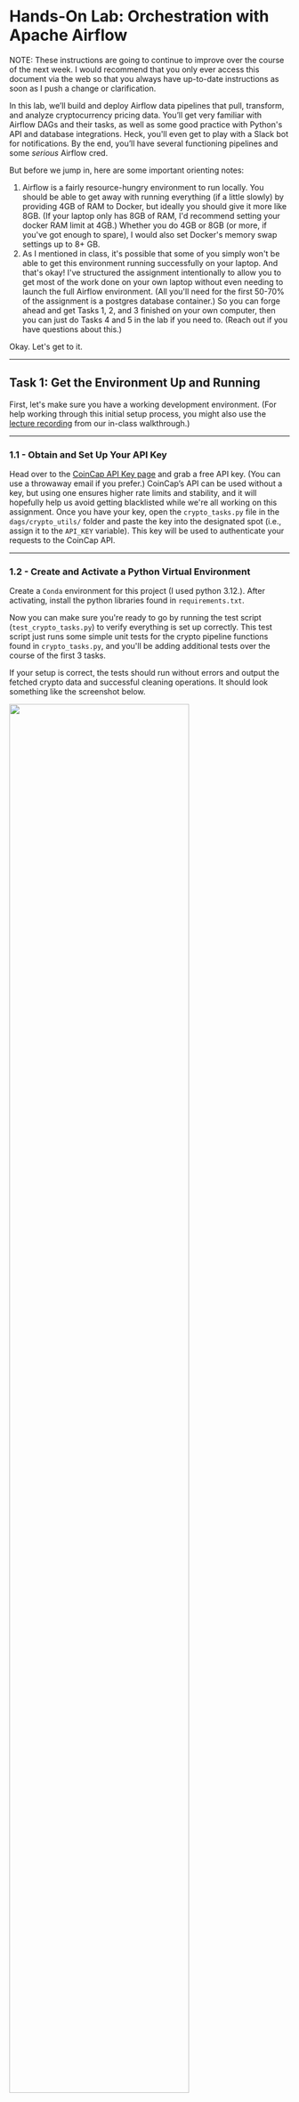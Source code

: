 # Hands-On Lab: Orchestration with Apache Airflow

NOTE: These instructions are going to continue to improve over the course of the next week. I would recommend that you only ever access this document via the web so that you always have up-to-date instructions as soon as I push a change or clarification.

In this lab, we’ll build and deploy Airflow data pipelines that pull, transform, and analyze cryptocurrency pricing data. You’ll get very familiar with Airflow DAGs and their tasks, as well as some good practice with Python's API and database integrations. Heck, you'll even get to play with a Slack bot for notifications. By the end, you’ll have several functioning pipelines and some _serious_ Airflow cred. 

But before we jump in, here are some important orienting notes:
1. Airflow is a fairly resource-hungry environment to run locally. You should be able to get away with running everything (if a little slowly) by providing 4GB of RAM to Docker, but ideally you should give it more like 8GB. (If your laptop only has 8GB of RAM, I'd recommend setting your docker RAM limit at 4GB.) Whether you do 4GB or 8GB (or more, if you've got enough to spare), I would also set Docker's memory swap settings up to 8+ GB.
2. As I mentioned in class, it's possible that some of you simply won't be able to get this environment running successfully on your laptop. And that's okay! I've structured the assignment intentionally to allow you to get most of the work done on your own laptop without even needing to launch the full Airflow environment. (All you'll need for the first 50-70% of the assignment is a postgres database container.) So you can forge ahead and get Tasks 1, 2, and 3 finished on your own computer, then you can just do Tasks 4 and 5 in the lab if you need to. (Reach out if you have questions about this.)

Okay. Let's get to it.

---

## Task 1: Get the Environment Up and Running

First, let's make sure you have a working development environment. (For help working through this initial setup process, you might also use the [lecture recording](https://www.dropbox.com/scl/fi/i44rww220il9gpvdmjl8t/2025-03-04-Lecture-14-Airflow-Day-2.mov?rlkey=nchsb7fmscgai4r7ooskdrbko&dl=0) from our in-class walkthrough.)

---

### 1.1 - Obtain and Set Up Your API Key

Head over to the [CoinCap API Key page](https://coincap.io/api-key) and grab a free API key. (You can use a throwaway email if you prefer.) CoinCap’s API can be used without a key, but using one ensures higher rate limits and stability​, and it will hopefully help us avoid getting blacklisted while we're all working on this assignment. Once you have your key, open the `crypto_tasks.py` file in the `dags/crypto_utils/` folder and paste the key into the designated spot (i.e., assign it to the `API_KEY` variable). This key will be used to authenticate your requests to the CoinCap API.

---

### 1.2 - Create and Activate a Python Virtual Environment

Create a `Conda` environment for this project (I used python 3.12.). After activating, install the python libraries found in `requirements.txt`. 

Now you can make sure you're ready to go by running the test script (`test_crypto_tasks.py`) to verify everything is set up correctly. This test script just runs some simple unit tests for the crypto pipeline functions found in `crypto_tasks.py`, and you'll be adding additional tests over the course of the first 3 tasks. 

If your setup is correct, the tests should run without errors and output the fetched crypto data and successful cleaning operations. It should look something like the screenshot below.

<img src="screenshots/readme_img/initial_test.png"  width="80%">

> [!IMPORTANT]
> 📷 Once the test script runs successfully, take a screenshot of your terminal showing the output (e.g., the test results). Save this screenshot as `screenshots/task_1.2.png`.

--- 

### 1.3 - Launch the Airflow Environment

Alright. [Hold on to your butts](https://www.youtube.com/watch?v=UjvGAYuWSUA). It’s time to start your Airflow environment using `docker compose up -d`, run from the repository folder. In theory, all the necessary containers (including a database and Airflow web UI) will start. This process may take a while, but it shouldn't be extremely long (like more than 10 minutes). If it's taking longer than that (or if you hit errors that you can't resolve), reach out for some help. I don't want you getting stuck here. Again, you can accomplish all of Tasks 2 and 3 even without the full Airflow environment running. So let's chat if necessary.

**IMPORTANT**: If you see the "airflow-init-1" container startup, work for a while, then exit, that is COMPLETELY NORMAL and very much expected. That's the initialization service that starts up, checks some things, and if all is well, shuts itself down.

After the system finishes booting (which _will_ take longer than the terminal will make you think; remember - you can look at the webserver logs and watch for the "Listening on 0.0.0.0:8080" message). Once you see that message, navigate to http://localhost:8080 in your browser. You should see the Airflow web interface, where you can log in with username/password: airflow/airflow. 

In the Airflow UI, you can filter to the `is566` tag to remove all the example DAGs from view, which should make it easy to locate and open the DAG named “CryptoPrint”. Run the DAG manually (clicking the play button ►). You can then watch it run with glee until you see all the boxes turn dark green, indicating a successful run of all three tasks in the DAG. You should see something similar to my screenshot below.

<img src="screenshots/readme_img/first_dag.png"  width="80%">

Once you see that all tasks succeeded, CONGRATULATIONS – your Airflow instance is up and running! You’ve verified that Docker and Airflow are configured properly. 

BTW, if you need to look at the logs for a given task, it's not very intuitive, but the way to find those logs is to actually click on the little red/green squares themselves. This will bring up details related to that run of the task, and one of the tabs available to you is the Logs. (Dumb interface design, IMHO, but 🤷🏼‍♂️.)

> [!IMPORTANT]
> 📷 Take a screenshot of the Airflow UI showing the successful CryptoPrint DAG run (all tasks with green squares). Save it as `screenshots/task_1.3.png`.

--- 

## Task 2: Write Asset Table I/O Logic 
Now let's start building the actual data pipeline logic. We’ll write Python functions to interact with the cryptocurrency API and the local Postgres database. To make sure they are working as intended, we'll call them from a testing function, all without having to work through the Airflow system (yet). 

---

### 2.1 - Implement `load_asset_data()`

Open the `crypto_tasks.py` file and locate the (skeleton of the) `load_asset_data()` function. You'll need to complete this function so that it takes the cleaned crypto data (returned from the `clean_asset_data()` function) and inserts it into the `assets` table in the Postgres database.

As you figure out this logic, here are some important things to consider:
- the only portion of the skeleton function code that you'll need to change is between the `cursor = connection.cursor()` and `cursor.execute(postgres_insert_query, record_to_insert)` lines. Basically, you're looking for the right assembly logic to fill out the select statement string.
- I'll just point out my use of the `host` parameter, which has a default value of `postgres` (which is the hostname of the database server during runtime execution of the DAG), but which you can override with `localhost` when running the function in the `test_crypto_tasks.py` script. (You'll see that I've provided this command in the test script as a comment that you can un-comment.)
- Also pay attention to how I'm using `logging.info()` function calls to provide status information. Using this (instead of `print()`) is how you can ensure that your messages will be logged properly when you're running this code from within Airflow. You may want to use this same approach in other functions you write to help debug or monitor a DAG's progress.
- Feel free to provide the skeleton function, the table structure (found in `sql/01_create_db.sql`) and a sample structure of the cleaned crypto data to ChatGPT to make quick work of this logic. Just make sure you understand what's going on with the result you get back.

After making your edits in `crypto_tasks.py`, you can un-comment the line in `test_crypto_tasks.py` and then re-run the test function. If everything is working, you should see some new console output from the database insertion, like the screenshot below.

<img src="screenshots/readme_img/first_insert.png"  width="80%">

> [!TIP] 
> For this task, if you see console output like the screenshot above, you're good to go. But for some future tasks, it might be useful to have access to the database admin portal to check your inserts, troubleshoot, etc. To help with this, the docker compose includes an "Adminer" container, which you can access in the browser window at http://http://localhost:8081. There, you can provide the credentials that you see in the image below to login to the database admin portal.
>
> <img src="screenshots/readme_img/adminer_creds.png"  width="80%">
>
> The crypto data tables we're using are nestled under the `cryptodata` schema. If you poke around there, you'll be able to check that the asset record you just inserted is there, as in the screenshot below.

Okay. Back to the task. Assuming you got things working, you can take a screenshot and move on.

> [!IMPORTANT]
> 📷 Take a screenshot of the console output showing the successful test run, including "1 record successfully inserted into table" at the bottom. Save it as `screenshots/task_2.1.png`.

--- 

### 2.2 - Implement `compare_recent_crypto_record()`

This next function will calculate the percentage change in price for a given asset compared to its last recorded price in our database. 

> [!TIP]
> For this and all remaining functions we'll be creating, I'm going to provide a function definition "stub" that you can just paste into the `crypto_tasks.py` file. These stubs will clearly define what the function does, what its input parameters are and what it returns at the end. These stubs can be very useful when you're working with ChatGPT to fill in logic, but I'll again remind you that you want to be intentional with your prompts so the logic doesn't get away from you.

The function is designed to be used as a part of the asset price monitoring pipeline to provide some context about how much the price of a given asset has changed since it was last updated in our local system. To make this comparison, the function will take in an asset_id and price from some newly cleaned asset data (which will be inserted into the asset table in a subsequent task). The function will run a query to get the most recent pricing entry for the asset, do some simple math to calculate the percent change between the price retrieved from the asset table and the new price, and assemble the comparison results in a dict return object. 

> [!TIP]
> In case it's helpful, here's the math for the percent change: `percent_change = ((new_price - previous_price) / previous_price) * 100`

One important thing to be aware of: cryptocurrency prices are tracked with extreme precision (16 decimials), which is more precise than standard `float` numbers can handle. You'll notice that I've imported a couple utilities from the `decimal` package to help with this precision. (The `getcontext()` function call at the top of the script sets the precision for the whole script to 20 decimal places.) Anyway, this will be relevant for you when you are getting ready to do math to compare the price values: you should cast the two price values using something similar to `previous_price = Decimal(previous_price)`. Doing so will make for more meaningful percent changes (which could otherwise just show as a zero without the `Decimal` precision).

Okay. Here's the function stub. Get coding!

```python
def compare_recent_crypto_record(asset_id, new_price, host='postgres'):
    """
    Queries the most recent priceUsd and timestamp for a given asset_id from the assets table.
    Computes the percent change from the existing price to the new_price.
    
    Args:
        asset_id (str): The crypto asset ID to query.
        new_price (float): The latest price to compare against the most recent record.
        host (str): The database host (default: 'postgres').

    Returns:
        dict: {
            "previous_price": float,
            "previous_timestamp": str (YYYY-MM-DD HH:MM:SS),
            "percent_change": float
        }
        or None if no records exist.
    """
```

When you have it working, you can add a new test case to the test script to call this function as a part of your test flow. (Note that in order to provide a meaningful comparison, `compare_recent_crypto_record()` needs to be called after cleaning but _before_ loading an asset's pricing information.)

A successful test should look something like my screenshot below (remember to add some `logging.info()` output in your function so you can see something when it runs).

<img src="screenshots/readme_img/comparison_done.png"  width="80%">

> [!IMPORTANT]
> 📷 Take a screenshot of the console output showing the comparison function running successfully. Save it as `screenshots/task_2.2.png`.

--- 

### 2.3 - Configure Slack Notifications

Time to add some fun Slack notifications! Below, I'll provide a `send_slack_message()` function that uses a simple Slack webhook (which I've pinned in the `#airflow-chatter` channel) to post a message to a dedicated channel in our class Slack space. Go to the channel to find the pinned post, and then you can just paste the function below into your `crypto_tasks.py` file with that webhook URL included. 

```python
def send_slack_message(message,
                       SLACK_WEBHOOK_URL='LOOK AT THE PINNED ITEM IN THE #airflow-chatter CHANNEL.'):
    """
    Sends a message to the AirflowBot in the #airflow-chatter channel.
    """
    if message is None:
        logging.error("Received None for message. Skipping send.")
        return
    
    payload = {"text": message}
    response = requests.post(SLACK_WEBHOOK_URL, json=payload, headers={'Content-Type': 'application/json'})

    if response.status_code == 200:
        logging.info("Message successfully sent to Slack!")
    else:
        print(f"Failed to send message: {response.text}")
        response.raise_for_status()
```

Now you just need to write a function that will receive the comparison data we generated in Task 2.2 and construct a message that reports the result of the comparison to the channel for everyone to enjoy.

The function will use the newly cleaned asset data from the API and the result of your comparison function. The only requirement is that the message contain all of the following: 
- The asset's actual name (not `asset_id`)
- The newly obtained price, formatted into USD
- The (formatted) timestamp of your newly obtained asset pricing data
- The previous price from the comparison, formatted into USD
- The (formatted) previous timestamp from the comparison
- The percent change (formatted as a percent) from the comparison.

A bland version of a formatted pricing update message might look like this:

> **Bitcoin** is currently priced at **$89,615.92** USD (as of 2025-03-06 07:15:41).
> This is a **-0.26%** difference from my last recorded price ($89,849.04 on 2025-03-06 07:00:09).
> With ❤️, Rogue 1

Other than the above requirements, you can format your message in whatever way you want, so feel free to have fun with this. You don't need to sign it with your real name if you don't want to. (But please don't abuse this ability to post anonymous messages to the whole class...this should be _harmless_ fun.)

If you provide a good log entry in your formatting function, you'll be able to iterate quickly to get the formatting right, viewing the result right in the console. (That would be much better than testing your formatting with a bunch of messages sent to the Slack channel!)

Alrighty. Function stub, coming in hot:

```python
def format_slack_message(asset_obs, comparison_result):
    """
    Formats a Slack message with asset name, current price, timestamp, and comparison to the last recorded price.
    
    Args:
        asset_obs (dict): The latest asset data including name, price, and timestamp.
        comparison_result (dict): The result from compare_recent_crypto_record(), including previous price, timestamp, and percent change.

    Returns:
        str: A formatted Slack message.
    """
```

When you have everything looking lovely, you can then add the `send_slack_message()` function to the  test script and share your message with everyone. You should then capture a screenshot like the one I've included below, with your console window alongside or overlayed with your slack window, showing that your console output matches (more or less) the message you sent to the slack channel.

<img src="screenshots/readme_img/slack_message.png"  width="80%">

**WAIT!** Before moving on, go ahead and comment out your `send_slack_message()` function call in your test script. We've got more testing to do, and we don't want to add a bunch of noise to the channel with our subsequent tests.

> [!IMPORTANT]
> 📷 Take a screenshot of the console + Slack window as described above. Save it as `screenshots/task_2.3.png`.

--- 

## Task 3: Implement Historical Pricing Analysis Functions

Why stop with one data pipeline when we can build two? This second one will be a bit less nuanced. It mostly consists of a second set of ETL tasks that pull historical asset pricing data from the same API service, clean up that data, and load it into a separate table. I've included this second pipeline so that you have the opportunity to complete these similar-but-different tasks with less guidance from me as a way to demonstrate that you've learned some good things in the previous task. We will be creating three functions to pull, clean, and load one year’s worth of daily pricing data for a given asset, then use the data with some light analysis functions.

Like Task 2, this task will be completed exclusively within the `crypto_tasks.py` and `test_crypto_tasks.py` files. You'll write the functions, include a test call in the test script, capture a screenshot of the result in the console, and move on.

---

### Task 3.1 - Implement `pull_historical_asset_pricing()`

This function will make a slightly different API call to the same API service that we used in the previous task. This means that you can get most of the function written by copying the content of the `pull_asset_data()` function and modifying it. The primary modifications include:
- Use the API documentation [here](https://docs.coincap.io) to assemble a different URL string. You'll find the format and potential parameters under the `GET /assets/{{id}}/history` heading on that page. In fact, the example on that page (with the `interval=d1`) is essentially the exact URL you'll be using (though you'll fill in the `asset_id` dynamically).
- Because of the way the data is returned from this endpoint (it doesn't actually include the `asset_id` that was used to request the data), you'll have to manually assemble the return object to include the `asset_id`. The return object will be a dict with 3 top-level items (`asset_id`, `data`, and `timestamp`), as shown in the function stub below.
- Lastly, because the data will come back with 365 days' worth of data, it's sort of annoying to write a log message. So I'll just provide the `logging.info()` command for you here:
> ```python
> logging.info(
>    f"Historical API Response (first 3 records): \n", 
>    f"{json.dumps({ "asset_id": historical_data["asset_id"], "data": historical_data["data"][:3], "timestamp": historical_data["timestamp"] },indent=2)}"
>  )
> ```

> [!TIP]
> One more pro tip: You can create a free account on Postman.com to experiment a bit with API calls. In fact, the CoinCap API documentation has a handy "Open in Postman" button that will populate their documentation functions in a Postman workspace for you, which is an excellent way to test and get familiar with how the data comes back. The screenshot below shows my test of the history endpoint.
> <img src="screenshots/readme_img/postman.png"  width="80%">

Okay. Use the suggestions above to fill in the function stub below. Then add a test function call in the test script, and capture and save a screenshot.

```python
def pull_historical_asset_pricing(asset_id):
    """
    Queries the API for historical daily pricing data of a given asset.
    
    Args:
        asset_id (str): The crypto asset ID to query.

    Returns:
        dict: A dictionary containing the asset_id and its historical pricing data.
    """
```

Here's my console after running the test script with this function added:

<img src="screenshots/readme_img/historical_pull.png"  width="80%">

> [!IMPORTANT]
> 📷 Take a screenshot of the console output showing the historical data pull function running successfully. Save it as `screenshots/task_3.1.png`.

--- 

### 3.2 - Implement `clean_historical_asset_pricing()`

The raw data from CoinCap needs to be cleaned up a bit. To keep things exciting (and set up a cool learning opportunity at the end of the lab), this time we'll be converting the data to a pandas dataframe. 

This is pretty straightforward, actually. You can extract the `asset_id` and `data` elements from the raw historical data, simply cast the `data` as a `pd.DataFrame`, and then do some column formatting before returning the dataframe. (And a simple way to add a log message would be to use the `.head()` function on the dataframe to send a little preview to the log/console.)

> [!IMPORTANT] 
> The `time` column in this dataframe is an integer representing an epoch timestamp, and it's important that you leave that column unconverted. It's likely that ChatGPT will want to convert it for you, but don't let it! The `date` column that originated from the API already provides a human-readable date. Leave the `time` column as an integer so that we can use it later as such.

Okay. Go to it. You'll be done in no time. Here's the function stub:

```python
def clean_historical_asset_pricing(historical_data):
    """
    Cleans raw historical asset pricing data and returns a pandas DataFrame.
    
    Args:
        historical_data (dict): The raw JSON data from the API.

    Returns:
        pd.DataFrame: A DataFrame with columns ['asset_id', 'priceUsd', 'time', 'date'].
    """
```

Get the function working, then take a screenshot of the pandas preview in the console, sorta like this one:

<img src="screenshots/readme_img/historical_clean.png"  width="80%">

> [!IMPORTANT]
> 📷 Take a screenshot of the console output showing the comparison function running successfully. Save it as `screenshots/task_3.2.png`.

--- 

### 3.3 - Implement `load_historical_asset_pricing()`

Now we just load the historical data into the `historical_asset_pricing` table in the database. Again, this load function will be largely the same as the `load_asset_data()` function from Task 2, so I would start by copying the logic from that one and the modifying it as needed. For this function, you'll need to assemble the query from a dataframe instead of a dictionary. You'll also be doing a much larger insert (with 365 records instead of just one. If you poke around a bit online (and/or ask Chat for some syntax help), you'll find that you can use the `cursor.executemany()` approach to actually do a large insert with a single command. That requires you to assemble a "list of tuples" from your dataframe, which can then be passed as a single object to fill in the `VALUES` in the insert query.

Before you rush to write your code, though, I'll just note that there is a composite primary key constraint applied to this `historical_asset_pricing` table (which you can examine in the `sql/01_create_db.sql` script). This is to prevent a lot of duplication for a given asset's pricing history if you happen to run the query for the same asset more than once while testing. This means that you'll need to account for this in your query so that the database doesn't complain about duplicate primary keys.

> [!TIP]
> Did you know that Postgres doesn't support `UPSERT`s? I didn't either until I wrote this assignment. Instead you can look into the `ON CONFLICT` functionality.

Got it working? Good. You should produce some nice log messages and see them in the console like my screenshot below when you have the tests running appropriately.

<img src="screenshots/readme_img/historical_load.png"  width="80%">

> [!IMPORTANT]
> 📷 Take a screenshot of the console output showing the historical data having loaded successfully. Save it as `screenshots/task_3.3.png`.

--- 

### 3.4 - Quick Test of Two Analysis Functions

Don't worry! That last function was the last one you had to write. Phew! But to demonstrate a couple cool things in the final tasks, we needed a couple of "analysis" functions that will run some queries on the historical data after it's loaded. But since I'm sure you're tired of writing python code at this point, I'll just give them to you.

I've placed them in `crypto_utils/analysis_functions.py`, so you'll just need to import them into your test script and then call each of them. Doing so should produce some output similar to the screenshot below. Easy peasy.

<img src="screenshots/readme_img/analysis_functions.png"  width="80%">

> [!IMPORTANT]
> 📷 Take a screenshot of the console output showing the analysis function running successfully. Save it as `screenshots/task_3.4.png`.

--- 

## Task 4: DAGs for the Assets Data

Okay! We're finally ready to start using Airflow. If you have been able to run Airflow in the background this whole time while you've been doing the other tasks, you can proceed to build out and test the DAGs described in these final two sections.

If you have had trouble getting Airflow to run reliably, now would be the time to save all of your working code, commit and push your changes, and then head to the lab.

Ready? This is going to be fun.

---

### 4.1 - The `CryptoPostgres` DAG

The first one is easy. You already know that the `CryptoPrint` DAG runs (in Task 1). This first DAG will almost be an exact copy of that one, except that you'll be making use of your spiffy new `load_asset_data()` function to add an entry to the database rather than simply printing the cleaned data to the console/logs.

So make a copy of the `01-CryptoPrint.py` file (named `02-CryptoPostgres.py`), change a few names, and (most importantly) swap out the print task for the load task. 

> [!TIP]
> In most cases, when you are adding or modifying the DAG files, you don't need to spin down the whole system. Airflow is going to monitor that folder and you should be able to refresh and see you new dag appear. This is also true for changes you need to make. And you can always examine the code that Airflow thinks it's going to run by looking at the DAG details and clicking on the Code tab.

Once you have your DAG ready, you can run it with the "Play" arrow, and watch as you (hopefully) get to see three green boxes like in my screenshot below. Yay!

<img src="screenshots/readme_img/dag2.png"  width="80%">

> [!IMPORTANT]
> 📷 Take a screenshot of the Airflow DAG interface showing that your new DAG ran successfully. Save it as `screenshots/task_4.1.png`.

--- 

### 4.2 - The `CryptoSlack` DAG

Time for some more fun with Slack! Make another DAG (call it `03-CryptoSlack.py`) where you can create a new, more complex DAG that will make use of all of the rest of the functions we built for the asset data.

Specifically, you're going to have a total of 5 tasks that do the following:
1. Pull the asset data for a given asset_id (similar to the first two DAGs)
2. Pull the asset data for a given asset_id (similar to the first two DAGs)
3. Load the asset data for a given asset_id (similar to the DAG from 4.1)
4. Use the `compare_recent_crypto_record()` function to pull comparison information between the current price and the last updated price from the database.
5. One task that uses both the `format_slack message()` and `send_slack_message()` functions to send your messages to the Slack channel.

Before you launch your new DAG, though, pay attention to the dependencies established at the bottom of the DAG. The purpose of this DAG is to help you think very carefully about the order in which these tasks need to be accomplished, and to use the logical flow of the tasks and their returned results to establish the correct order. (Think in particular about when the comparison task needs to run and how to establish the proper sequence.)

You may have to get a bit tricky with the dependencies to make sure that, for example, the comparison happens before the new data is loaded. This is easier when the functions have return statements because then Airflow will recognize that as a step that needs to be completed before the next one. In the case of the Slack and load tasks (where you probably aren't returning anything), Airflow is going to forge ahead and potentially get them out of order. There are a few different ways to be explicit about this, but the easiest way is probably to create a return statement even if it's not really necessary. That gives you an "event" to work with that you can then incorporate to establish the proper dependency and order of your tasks.

You can always check to see the effect of your changes on the dependency order by looking at the "Graph" tab in the DAG details (see the screenshot below). This will show you what Airflow has understood as the order of dependencies, and will give you something to check as you play around with different approaches.

<img src="screenshots/readme_img/slack_dependencies.png"  width="80%">

After you get your DAG graph looking like mine in the screenshot above, you can also make sure it runs with green boxes, and then save a screenshot. (It'll probably also post a message to Slack, but you don't need to capture that for now.)

> [!IMPORTANT]
> 📷 Take a screenshot of the DAG graph page showing that you got the dependencies right and that your DAG runs successfully. Save it as `screenshots/task_4.2.png`.

--- 

### 4.3 - Schedule your `CryptoSlack` DAG

Just for fun, go ahead and make a change to one line of the `03-CryptoSlack.py` file to setup it up to run every 30 or 60 seconds. You'll accomplish this simply by changing the `schedule_interval` parameter in your `@DAG()` decorator definition to be something other than `None`. You can do a once-a-minute schedule using some cron job syntax (which has a maximum granularity of minutes), or you can use a timedelta operation to get it down to every 30 seconds. Your choice.

Once you save your DAG and Airflow recognizes that it's scheduled, it'll probably start firing off. Let it run for a few minutes so you can show that the logic is all working properly (especially that there are different percentage change values each time it fires). Then (and this is **VERY IMPORTANT**), please deactivate the DAG. 🙂 You can do this using the toggle in the Airflow interface (or I guess you could revert your change in the python file to remove the schedule).

Again, just to reiterate, **please don't leave your DAG running** while you move on. We don't want Slack to blacklist us.

You may need to do some searching and filtering in Slack if lots of people are working on this at the time you had your DAG running, but hopefully you can snag a screenshot sort of similar to mine below that shows that you've let your DAG run on a schedule for a bit.

<img src="screenshots/readme_img/scheduled_dag.png"  width="80%">

> [!IMPORTANT]
> 📷 Take a screenshot of the `#airflow-chatter` channel showing that your DAG ran 3-4 times on a schedule. Save it as `screenshots/task_4.3.png`.

--- 

## Task 5: DAGs for the Historical Data 

We're on the home stretch, people! As with the functions you wrote to pull, clean, and load the historical data, the purpose of this last task is just to add some reinforcement learning with even less oversight and handholding. I'll have you create a DAG that handles the historical data pipeline, and then we'll have a little bit of fun learning about how Airflow can process things in parallel.

---

### 5.1 - The `CryptoHistory` DAG

Ready to prove to yourself that you can build data pipelines on your own? Okay! Make a new DAG called `CryptoHistory` that pulls, cleans, and then loads the historical data for a cryptocurrency of your choosing. Create the necessary tasks and dependencies, deploy the DAG, and give it a test run. 

After you're done, you'll probably be looking at something pretty close to the screenshot below (though you are welcome to name your tasks whatever you'd like).

<img src="screenshots/readme_img/history_dag.png"  width="80%">

> [!IMPORTANT]
> 📷 Take a screenshot of the Airflow interface showing your CryptoHistory data pipeline in all its glory. Save it as `screenshots/task_5.1.png`.

--- 

### 5.2 - The `CryptoParallel` DAG

This task involves creating a slightly modified version of the DAG you just built that uses Airflow's horizontal scalability to load and analyze the historical data in parallel. The idea is to demonstrate Airflow’s ability to run independent tasks concurrently to speed up the pipeline. 

Because this is new (and FUN!), I'll give you some more detailed guidance. Your DAG will have four tasks:
1. `pull_and_clean_history_task()`: To make this parallel stuff work, you'll need to combine the pulling and cleaning of historical data into a single task. Remember that these tasks are just special functions, so you can absolutely call more than one of our crypto_utils functions within the same task. The task should return the cleaned historical data for the requested `asset_id`.
2. `load_history_task()`: this is the same task as you used in 5.1 above, so nothing special here. The task should receive cleaned historical data and load it into the table. 
3. `moving_ave_task()`: This task just runs the `calculate_7_day_moving_average()` function that we tested in Task 3.4. Note that you'll need to import these analysis functions from the `analysis_functions.py` file to make them available to the DAG.
4. `annual_vol_task()`: Just like the previous one, this task is just a wrapper for the `calculate_annualized_volatility()` function from `analysis_functions.py`.

Go ahead and establish a logical dependency flow among these functions. Tasks 1 and 2 are pretty straightforward, but obviously the two analysis tasks can't start until the data load has finished. Again you can establish this dependency in a number of ways, but the easiest is probably to simply have the `load_history_task` return a value of some sort when it's done, Which you can then capture in the dependency flow. 

Once you have a DAG graph that looks like the one in the image below, you can just test it to make sure it runs. No need to take a screenshot of your own at this point, because we're not done! This is just a quick gut check to make sure you have everything lined up and working.

<img src="screenshots/readme_img/parallel1.png"  width="80%">

Alright, now we're going to have some fun. Within the same DAG file, we're going to convert the existing flow to one that will operate in parallel at key points in the workflow. It turns out that the API we're using has historical crypto pricing information available for a few thousand different currencies. We're not going to gather data for all of them, but we'll use this as an opportunity to demonstrate how to scale a data pipeline horizontally. 

Let's collect historical pricing data for the top 6 crypto currencies (in terms of market cap). Those currencies are contained in the list below, which you can paste into your script:

```python
asset_list = [
        "bitcoin", 
        "ethereum", 
        "tether", 
        "xrp", 
        "binance-coin", 
        "dogecoin"
      ]
```

Now we'll make a few modifications to the DAG logic to enable us to gather all 6 of those dataset simultaneously. Follow along:

First, change the way you are calling the `pull_and_clean_history_task()` task near the bottom of your script. (Don't change the task definition itself; it's already compatible with what we're going to do.) Whereas before you called the task with something like this: 

  > ```python
  >     hist_clean = pull_and_clean_history_task('dogecoin')
  > ```

To this:

  > ```python
  >     hist_clean_list = pull_and_clean_history_task.expand(asset_id=asset_list)
  > ```

Notice that we added a `.expand` before the parentheses, and we're passing the entire list of asset_ids to the task. Notice also that I'm naming the resulting object as `hist_clean_list`, which is to help us keep track of the fact that, when we do this parallel execution of all 6 pull_and_clean operations, the results are returned in a list structure that we'll have to deal with in a minute. 

Next, we'll make sure that the `hist_clean_list` gets passed to the `load_history_task()` (since we renamed it), and then we'll make a slight modification to the `load_history_task()` function. Whereas before, you were probably just receiving the incoming clean data and passing it to the `load_` function, the `hist_clean_list` is now being passed into that task as a _list of dataframes_ rather than a dataframe like before. So, up in the `load_history_task()` definition, we just need to add some logic to extract and combine all of those (nested) dataframes into a single, long dataframe. Because they are all formatted the same way with identical columns (since they all passed through the same cleaning function), we can just stack them together. The syntax for that is:

  > ```python
  >     together =  pd.concat(list(hist_clean_list))
  > ```

Just to walk through what happened above, `pd.concat()` is designed to do exactly the thing that we're trying to do, namely, stack together a bunch of dataframes with identical column structures. But inside of that function we have to explicitly convert `hist_clean_list` to a list because the `task.expand()` operation that we used earlier actually returns something called a "lazy" list, which is bascially a looser way of collecting things that may or may not be similar. Anyway, point is that we are (a) converting the lazy list of dataframes to a "real" list of dataframes that `pd.concat()` can then stack together into a long single dataframe that can then be passed to the load function because it's now just a regular dataframe like that function expects.

Pretty fun, right?

One last thing, just to demonstrate some additional parallel options. We are now collecting 6 different historical pricing datasets, so we can apply the analysis functions to any of them, and none of them have any interdependecies so they could run at the same time. 

Another way to do this is to just establish a bunch of simultaneous tasks using the regular Airflow dependency logic. To do this, just make 5 copies each of the _calls_ of the `moving_ave_task()` and `annual_vol_task()` tasks, providing each of the 6 asset_ids from the `asset_list` to a different task call. Because all of these tasks are similarly dependent on the load task finishing and nothing else, Airflow will allow them to run in parallel.

To confirm that you have this right (and to get ready to run everything with our new-found parallelization skills!), head to the Airflow interface and look at the graph for this DAG. It should look something like the screenshot below:

<img src="screenshots/readme_img/parallel2.png"  width="80%">

The `.expand()` functionality doesn't get represented graphically by Airflow (though you may notice that there are now square brackets next to the `pull_and_clean_history_task() []` on the left). But the dependencies implied by the many copies of our analysis functions are now fanning out in one big simultaneous level.

Okay. Ready for lauch? 3...2...1...go!

Hopefully that worked for you and you're seeing green squares. If so, you can snag a screenshot, pat yourself on the back, and call this one DONE.

Thanks for making it to the bottom. What a ride!

## Submission Instructions

Ensure you have completed all tasks and saved the following screenshots:
- `task_1.png`
- `task_2.png`
- `task_3.png`
- `task_4a.png`
- `task_4b.png`
- `task_5.png`

Commit all code and screenshots to your repository and push your changes. 
